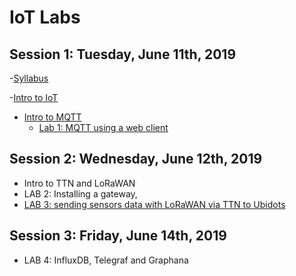 # IoT Labs


## Session 1: Tuesday, June 11th, 2019
-[Syllabus](https://github.com/pmanzoni/KIC2019/blob/master/IoT-Syllabus.pdf)

-[Intro to IoT](https://github.com/pmanzoni/KIC2019/blob/master/IoT-Introduction.pdf)

- [Intro to MQTT](https://github.com/pmanzoni/KIC2019/blob/master/intro_to_MQTT.pdf)
	- [Lab 1: MQTT using a web client](https://hackmd.io/s/By13Gqc6N)

## Session 2: Wednesday, June 12th, 2019
- Intro to TTN and LoRaWAN
- LAB 2: Installing a gateway, 
- [LAB 3: sending sensors data with LoRaWAN via TTN to Ubidots](https://hackmd.io/s/Hy6qUmbA4)

## Session 3: Friday, June 14th, 2019
- LAB 4: InfluxDB, Telegraf and Graphana
